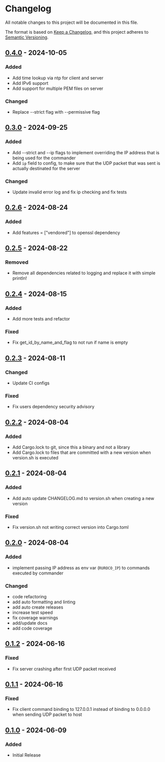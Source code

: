 # Changelog

All notable changes to this project will be documented in this file.

The format is based on [Keep a Changelog](https://keepachangelog.com/en/1.0.0/),
and this project adheres to [Semantic Versioning](https://semver.org/spec/v2.0.0.html).

## [0.4.0] - 2024-10-05

### Added

- Add time lookup via ntp for client and server
- Add IPv6 support
- Add support for multiple PEM files on server

### Changed

- Replace --strict flag with --permissive flag

## [0.3.0] - 2024-09-25

### Added

- Add --strict and --ip flags to implement overriding the IP address that is being used for the commander
- Add `ip` field to config, to make sure that the UDP packet that was sent is actually destinated for the server

### Changed

- Update invalid error log and fix ip checking and fix tests

## [0.2.6] - 2024-08-24

### Added

- Add features = ["vendored"] to openssl dependency

## [0.2.5] - 2024-08-22

### Removed

- Remove all dependencies related to logging and replace it with simple println!

## [0.2.4] - 2024-08-15

### Added

- Add more tests and refactor

### Fixed

- Fix get_id_by_name_and_flag to not run if name is empty

## [0.2.3] - 2024-08-11

### Changed

- Update CI configs

### Fixed

- Fix users dependency security advisory

## [0.2.2] - 2024-08-04

### Added

- Add Cargo.lock to git, since this a binary and not a library
- Add Cargo.lock to files that are committed with a new version when version.sh is executed

## [0.2.1] - 2024-08-04

### Added

- Add auto update CHANGELOG.md to version.sh when creating a new version

### Fixed

- Fix version.sh not writing correct version into Cargo.toml

## [0.2.0] - 2024-08-04

### Added

- implement passing IP address as env var (`RUROCO_IP`) to commands executed by commander

### Changed

- code refactoring
- add auto formatting and linting
- add auto create releases
- increase test speed
- fix coverage warnings
- add/update docs
- add code coverage

## [0.1.2] - 2024-06-16

### Fixed

- Fix server crashing after first UDP packet received

## [0.1.1] - 2024-06-16

### Fixed

- Fix client command binding to 127.0.0.1 instead of binding to 0.0.0.0 when sending UDP packet to host

## [0.1.0] - 2024-06-09

### Added

- Initial Release

[0.4.0]: https://github.com/beac0n/ruroco/compare/v0.3.0..v0.4.0

[0.3.0]: https://github.com/beac0n/ruroco/compare/v0.2.6..v0.3.0

[0.2.6]: https://github.com/beac0n/ruroco/compare/v0.2.5..v0.2.6

[0.2.5]: https://github.com/beac0n/ruroco/compare/v0.2.4..v0.2.5

[0.2.4]: https://github.com/beac0n/ruroco/compare/v0.2.3..v0.2.4

[0.2.3]: https://github.com/beac0n/ruroco/compare/v0.2.2..v0.2.3

[0.2.2]: https://github.com/beac0n/ruroco/compare/v0.2.1..v0.2.2

[0.2.1]: https://github.com/beac0n/ruroco/compare/v0.2.0..v0.2.1

[0.2.0]: https://github.com/beac0n/ruroco/compare/v0.1.2..v0.2.0

[0.1.2]: https://github.com/beac0n/ruroco/compare/v0.1.1..v0.1.2

[0.1.1]: https://github.com/beac0n/ruroco/compare/v0.1.0..v0.1.1

[0.1.0]: https://github.com/beac0n/ruroco/compare/430f13210909893d2c80d2f94244e4c737a960b2..v0.1.0

<!-- generated by git-cliff -->
